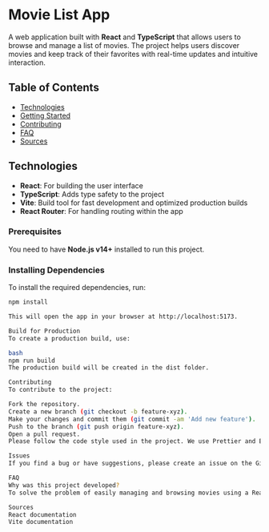# Movie List App

A web application built with **React** and **TypeScript** that allows users to browse and manage a list of movies. The project helps users discover movies and keep track of their favorites with real-time updates and intuitive interaction.

## Table of Contents
- [Technologies](#technologies)
- [Getting Started](#getting-started)
- [Contributing](#contributing)
- [FAQ](#faq)
- [Sources](#sources)

## Technologies
- **React**: For building the user interface
- **TypeScript**: Adds type safety to the project
- **Vite**: Build tool for fast development and optimized production builds
- **React Router**: For handling routing within the app


### Prerequisites
You need to have **Node.js v14+** installed to run this project.

### Installing Dependencies
To install the required dependencies, run:

```bash
npm install

This will open the app in your browser at http://localhost:5173.

Build for Production
To create a production build, use:

bash
npm run build
The production build will be created in the dist folder.

Contributing
To contribute to the project:

Fork the repository.
Create a new branch (git checkout -b feature-xyz).
Make your changes and commit them (git commit -am 'Add new feature').
Push to the branch (git push origin feature-xyz).
Open a pull request.
Please follow the code style used in the project. We use Prettier and ESLint for formatting and linting.

Issues
If you find a bug or have suggestions, please create an issue on the GitHub repository.

FAQ
Why was this project developed?
To solve the problem of easily managing and browsing movies using a React-based web application.

Sources
React documentation
Vite documentation